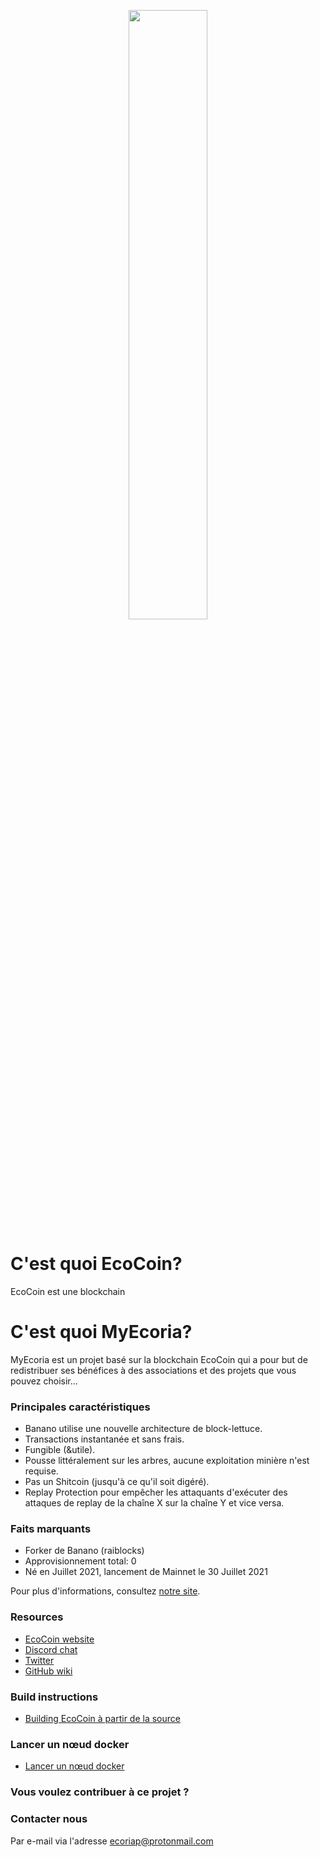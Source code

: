 <p align="center">
  <img src="ecocoin.ico" width="50%" height="50%"/></p>

# C'est quoi EcoCoin?
EcoCoin est une blockchain

# C'est quoi MyEcoria?
MyEcoria est un projet basé sur la blockchain EcoCoin qui a pour but de redistribuer ses bénéfices à des associations et des projets que vous pouvez choisir... 

### Principales caractéristiques
* Banano utilise une nouvelle architecture de block-lettuce.
* Transactions instantanée et sans frais.
* Fungible (&utile).
* Pousse littéralement sur les arbres, aucune exploitation minière n'est requise.
* Pas un Shitcoin (jusqu'à ce qu'il soit digéré). 
* Replay Protection pour empêcher les attaquants d'exécuter des attaques de replay de la chaîne X sur la chaîne Y et vice versa.

### Faits marquants
* Forker de Banano (raiblocks)
* Approvisionnement total: 0
* Né en Juillet 2021, lancement de Mainnet le 30 Juillet 2021

Pour plus d'informations, consultez [notre site](https://myecoria.io/site.web/).

### Resources
- [EcoCoin website](https://myecoria.io/site.web/)
- [Discord chat](https://discord.gg/DMuTuEfZEe)
- [Twitter](https://twitter.com/buchez_pierric?s=09)
- [GitHub wiki](http://github.com/MyEcoria/EcoCoin/wiki)

### Build instructions
- [Building EcoCoin à partir de la source](https://github.com/MyEcoria/EcoCoin/wiki/Building-a-Bananode-from-sources)

### Lancer un nœud docker
- [Lancer un nœud docker](https://github.com/MyEcoria/EcoCoin/wiki/Running-a-Docker-Bananode)

### Vous voulez contribuer à ce projet ?

### Contacter nous
Par e-mail via l'adresse ecoriap@protonmail.com
